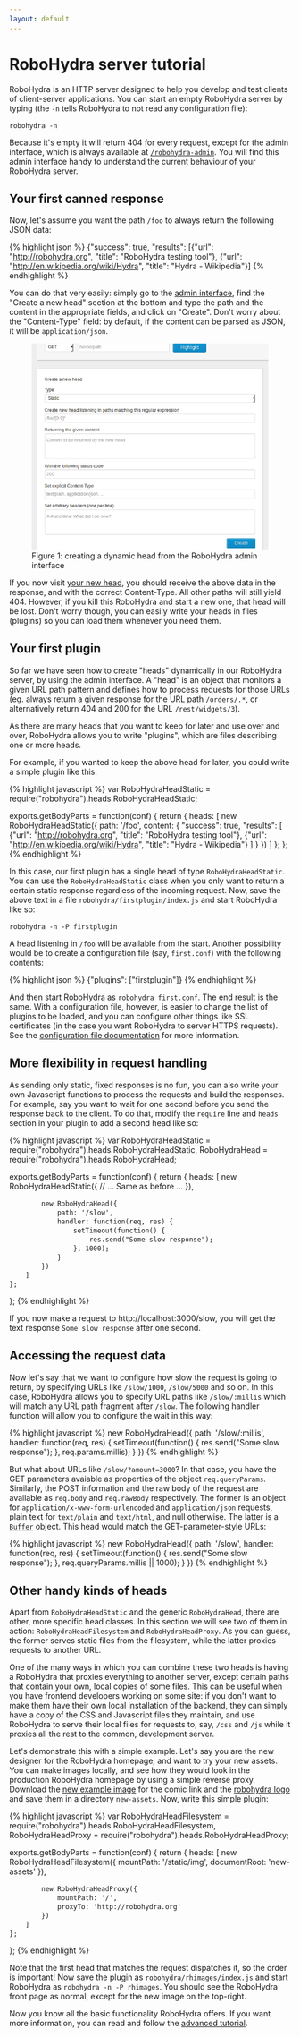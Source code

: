 ```yaml
---
layout: default
---
```


RoboHydra server tutorial
=========================

RoboHydra is an HTTP server designed to help you develop and test clients
of client-server applications. You can start an empty RoboHydra server
by typing (the `-n` tells RoboHydra to not read any configuration file):

    robohydra -n

Because it's empty it will return 404 for every request, except for
the admin interface, which is always available at
[`/robohydra-admin`](http://localhost:3000/robohydra-admin). You will
find this admin interface handy to understand the current behaviour of
your RoboHydra server.


Your first canned response
--------------------------

Now, let's assume you want the path `/foo` to always return the
following JSON data:

{% highlight json %}
{"success": true,
 "results": [{"url": "http://robohydra.org",
              "title": "RoboHydra testing tool"},
             {"url": "http://en.wikipedia.org/wiki/Hydra",
              "title": "Hydra - Wikipedia"}]
{% endhighlight %}

You can do that very easily: simply go to the [admin
interface](http://localhost:3000/robohydra-admin), find the "Create a
new head" section at the bottom and type the path and the content in
the appropriate fields, and click on "Create". Don't worry about the
"Content-Type" field: by default, if the content can be parsed as
JSON, it will be `application/json`.

<figure>
  <img src="robohydra-admin1.png" />
  <figcaption>Figure 1: creating a dynamic head from the RoboHydra
  admin interface</figcaption>
</figure>

If you now visit [your new head](http://localhost:3000/foo), you
should receive the above data in the response, and with the correct
Content-Type. All other paths will still yield 404. However, if you
kill this RoboHydra and start a new one, that head will be lost. Don't
worry though, you can easily write your heads in files (plugins) so
you can load them whenever you need them.


Your first plugin
-----------------

So far we have seen how to create "heads" dynamically in our RoboHydra
server, by using the admin interface. A "head" is an object that
monitors a given URL path pattern and defines how to process requests
for those URLs (eg. always return a given response for the URL path
`/orders/.*`, or alternatively return 404 and 200 for the URL
`/rest/widgets/3`).

As there are many heads that you want to keep for later and use over
and over, RoboHydra allows you to write "plugins", which are files
describing one or more heads.

For example, if you wanted to keep the above head for later, you could
write a simple plugin like this:

{% highlight javascript %}
var RoboHydraHeadStatic = require("robohydra").heads.RoboHydraHeadStatic;

exports.getBodyParts = function(conf) {
    return {
        heads: [
            new RoboHydraHeadStatic({
                path: '/foo',
                content: {
                    "success": true,
                    "results": [
                        {"url": "http://robohydra.org",
                         "title": "RoboHydra testing tool"},
                        {"url": "http://en.wikipedia.org/wiki/Hydra",
                         "title": "Hydra - Wikipedia"}
                    ]
                }
            })
        ]
    };
};
{% endhighlight %}

In this case, our first plugin has a single head of type
`RoboHydraHeadStatic`. You can use the `RoboHydraHeadStatic` class
when you only want to return a certain static response regardless of
the incoming request. Now, save the above text in a file
`robohydra/firstplugin/index.js` and start RoboHydra like so:

    robohydra -n -P firstplugin

A head listening in `/foo` will be available from the start. Another
possibility would be to create a configuration file (say,
`first.conf`) with the following contents:

{% highlight json %}
{"plugins": ["firstplugin"]}
{% endhighlight %}

And then start RoboHydra as `robohydra first.conf`. The end result is
the same. With a configuration file, however, is easier to change the
list of plugins to be loaded, and you can configure other things like
SSL certificates (in the case you want RoboHydra to server HTTPS
requests). See the [configuration file
documentation](../configuration/) for more
information.


More flexibility in request handling
------------------------------------

As sending only static, fixed responses is no fun, you can also write
your own Javascript functions to process the requests and build the
responses. For example, say you want to wait for one second before you
send the response back to the client. To do that, modify the `require`
line and `heads` section in your plugin to add a second head like so:

{% highlight javascript %}
var RoboHydraHeadStatic = require("robohydra").heads.RoboHydraHeadStatic,
    RoboHydraHead       = require("robohydra").heads.RoboHydraHead;

exports.getBodyParts = function(conf) {
    return {
        heads: [
            new RoboHydraHeadStatic({
                // ... Same as before ...
            }),

            new RoboHydraHead({
                path: '/slow',
                handler: function(req, res) {
                    setTimeout(function() {
                        res.send("Some slow response");
                    }, 1000);
                }
            })
        ]
    };
};
{% endhighlight %}

If you now make a request to http://localhost:3000/slow, you will get
the text response `Some slow response` after one second.


Accessing the request data
--------------------------

Now let's say that we want to configure how slow the request is going
to return, by specifying URLs like `/slow/1000`, `/slow/5000` and so
on. In this case, RoboHydra allows you to specify URL paths like
`/slow/:millis` which will match any URL path fragment after
`/slow`. The following handler function will allow you to configure
the wait in this way:

{% highlight javascript %}
new RoboHydraHead({
    path: '/slow/:millis',
    handler: function(req, res) {
        setTimeout(function() {
            res.send("Some slow response");
        }, req.params.millis);
    }
})
{% endhighlight %}

But what about URLs like `/slow/?amount=3000`? In that case, you have
the GET parameters avaiable as properties of the object
`req.queryParams`. Similarly, the POST information and the raw body of
the request are available as `req.body` and `req.rawBody`
respectively. The former is an object for
`application/x-www-form-urlencoded` and `application/json` requests,
plain text for `text/plain` and `text/html`, and null otherwise. The
latter is a [`Buffer`](http://nodejs.org/docs/latest/api/buffer.html)
object. This head would match the GET-parameter-style URLs:

{% highlight javascript %}
new RoboHydraHead({
    path: '/slow',
    handler: function(req, res) {
        setTimeout(function() {
            res.send("Some slow response");
        }, req.queryParams.millis || 1000);
    }
})
{% endhighlight %}


Other handy kinds of heads
--------------------------

Apart from `RoboHydraHeadStatic` and the generic `RoboHydraHead`,
there are other, more specific head classes. In this section we will
see two of them in action: `RoboHydraHeadFilesystem` and
`RoboHydraHeadProxy`. As you can guess, the former serves static files
from the filesystem, while the latter proxies requests to another URL.

One of the many ways in which you can combine these two heads is
having a RoboHydra that proxies everything to another server, except
certain paths that contain your own, local copies of some files. This
can be useful when you have frontend developers working on some site:
if you don't want to make them have their own local installation of
the backend, they can simply have a copy of the CSS and Javascript
files they maintain, and use RoboHydra to serve their local files for
requests to, say, `/css` and `/js` while it proxies all the rest to
the common, development server.

Let's demonstrate this with a simple example. Let's say you are the
new designer for the RoboHydra homepage, and want to try your new
assets. You can make images locally, and see how they would look in
the production RoboHydra homepage by using a simple reverse
proxy. Download the [new example image](usecases-teaser.v1.jpg) for
the comic link and the [robohydra logo](/static/img/robohydra.png) and
save them in a directory `new-assets`. Now, write this simple plugin:

{% highlight javascript %}
var RoboHydraHeadFilesystem = require("robohydra").heads.RoboHydraHeadFilesystem,
    RoboHydraHeadProxy      = require("robohydra").heads.RoboHydraHeadProxy;

exports.getBodyParts = function(conf) {
    return {
        heads: [
            new RoboHydraHeadFilesystem({
                mountPath: '/static/img',
                documentRoot: 'new-assets'
            }),

            new RoboHydraHeadProxy({
                mountPath: '/',
                proxyTo: 'http://robohydra.org'
            })
        ]
    };
};
{% endhighlight %}

Note that the first head that matches the request dispatches it, so
the order is important! Now save the plugin as
`robohydra/rhimages/index.js` and start RoboHydra as `robohydra -n -P
rhimages`. You should see the RoboHydra front page as normal, except
for the new image on the top-right.

Now you know all the basic functionality RoboHydra offers. If you want
more information, you can read and follow the <a
href="advanced/">advanced tutorial</a>.
